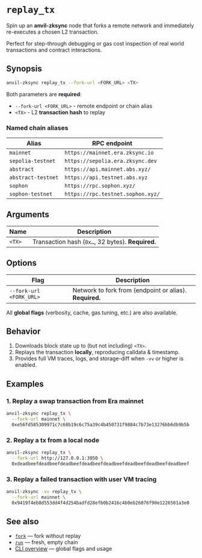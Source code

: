 # `replay_tx`

Spin up an **anvil-zksync** node that forks a remote network and immediately re-executes a chosen L2
transaction.

Perfect for step-through debugging or gas cost inspection of real world transactions and contract
interactions.

## Synopsis

```bash // [replay_tx]
anvil-zksync replay_tx --fork-url <FORK_URL> <TX>
```

Both parameters are **required**:

- `--fork-url <FORK_URL>` - remote endpoint or chain alias
- `<TX>` - L2 **transaction hash** to replay

### Named chain aliases

| Alias              | RPC endpoint                      |
| ------------------ | --------------------------------- |
| `mainnet`          | `https://mainnet.era.zksync.io`   |
| `sepolia-testnet`  | `https://sepolia.era.zksync.dev`  |
| `abstract`         | `https://api.mainnet.abs.xyz/`    |
| `abstract-testnet` | `https://api.testnet.abs.xyz`     |
| `sophon`           | `https://rpc.sophon.xyz/`         |
| `sophon-testnet`   | `https://rpc.testnet.sophon.xyz/` |

## Arguments

| Name   | Description                                       |
| ------ | ------------------------------------------------- |
| `<TX>` | Transaction hash (`0x…`, 32 bytes). **Required.** |

## Options

| Flag                    | Description                                             |
| ----------------------- | ------------------------------------------------------- |
| `--fork-url <FORK_URL>` | Network to fork from (endpoint or alias). **Required.** |

All **global flags** (verbosity, cache, gas tuning, etc.) are also available.

## Behavior

1. Downloads block state up to (but not including) `<TX>`.
2. Replays the transaction **locally**, reproducing calldata & timestamp.
3. Provides full VM traces, logs, and storage-diff when `-vv` or higher is enabled.

## Examples

### 1. Replay a swap transaction from Era mainnet

```bash
anvil-zksync replay_tx \
  --fork-url mainnet \
  0xe56fd585309971c7c68b19c6c75a39c4b450731f9884c7b73e13276bb6db9b5b
```

### 2. Replay a tx from a local node

```bash
anvil-zksync replay_tx \
  --fork-url http://127.0.0.1:3050 \
  0xdeadbeefdeadbeefdeadbeefdeadbeefdeadbeefdeadbeefdeadbeefdeadbeef
```

### 3. Replay a failed transaction with user VM tracing

```bash
anvil-zksync -vv replay_tx \
  --fork-url mainnet \
  0x9419f4eb8d553dd4f4d254badfd28efb0b2416c4b0eb26076f90e1226501a3e0
```

## See also

- [`fork`](./fork.md) — fork without replay
- [`run`](./run.md) — fresh, empty chain
- [CLI overview](./index.md) — global flags and usage
